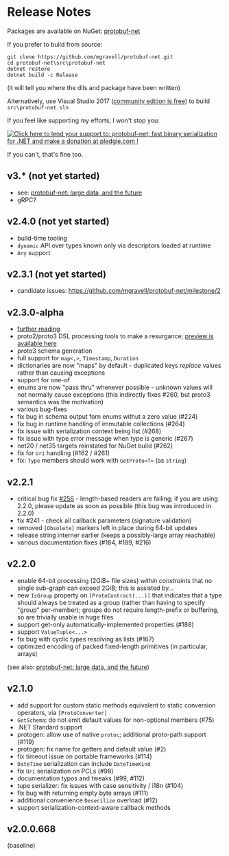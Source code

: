 # Release Notes

Packages are available on NuGet: [protobuf-net](https://www.nuget.org/packages/protobuf-net)

If you prefer to build from source:

    git clone https://github.com/mgravell/protobuf-net.git
    cd protobuf-net\src\protobuf-net
    dotnet restore
    dotnet build -c Release

(it will tell you where the dlls and package have been written)

Alternatively, use Visual Studio 2017 ([community edition is free](https://www.visualstudio.com/downloads/)) to build `src\protobuf-net.sln`

If you feel like supporting my efforts, I won't stop you:

<a href='https://pledgie.com/campaigns/33946'><img alt='Click here to lend your support to: protobuf-net; fast binary serialization for .NET and make a donation at pledgie.com !' src='https://pledgie.com/campaigns/33946.png?skin_name=chrome' border='0' ></a>

If you can't, that's fine too.

## v3.* (not yet started)

- see: [protobuf-net: large data, and the future](http://blog.marcgravell.com/2017/05/protobuf-net-large-data-and-future.html)
- gRPC?

## v2.4.0 (not yet started)

- build-time tooling
- `dynamic` API over types known only via descriptors loaded at runtime
- `Any` support

## v2.3.1 (not yet started)

- candidate issues: https://github.com/mgravell/protobuf-net/milestone/2

## v2.3.0-alpha

- [further reading](http://blog.marcgravell.com/2017/06/protobuf-net-gets-proto3-support.html)
- proto2/proto3 DSL processing tools to make a resurgance; [preview is available here](https://protogen.marcgravell.com/)
- proto3 schema generation
- full support for `map<,>`, `Timestamp`, `Duration`
- dictionaries are now "maps" by default - duplicated keys *replace* values rather than causing exceptions
- support for one-of
- enums are now "pass thru" whenever possible - unknown values will not normally cause exceptions (this indirectly fixes #260, but proto3 semantics was the motivation)
- various bug-fixes
 - fix bug in schema output forn enums withut a zero value (#224)
 - fix bug in runtime handling of immutable collections (#264)
 - fix issue with serialization context being list (#268)
 - fix issue with type error message when type is generic (#267)
 - net20 / net35 targets reinstated for NuGet build (#262)
 - fix for `Uri` handling (#162 / #261)
 - fix: `Type` members should work with `GetProto<T>` (as `string`)

## v2.2.1

- critical bug fix [#256](https://github.com/mgravell/protobuf-net/issues/256) - length-based readers are failing; if you are using 2.2.0, please update as soon as possible (this bug was introduced in 2.2.0)
- fix #241 - check all callback parameters (signature validation)
- removed `[Obsolete]` markers left in place during 64-bit updates
- release string interner earlier (keeps a possibly-large array reachable)
- various documentation fixes (#184, #189, #216)

## v2.2.0

- enable 64-bit processing (2GiB+ file sizes) *within constraints* that no single sub-graph can exceed 2GiB; this is assisted by...
- new `IsGroup` property on `[ProtoContract(...)]` that indicates that a type should always be treated as a group (rather than having to specify "group" per-member); groups do not require length-prefix or buffering, so are trivially usable in huge files
- support get-only automatically-implemented properties (#188)
- support `ValueTuple<...>`
- fix bug with cyclic types resolving as lists (#167)
- optimized encoding of packed fixed-length primitives (in particular, arrays)

(see also: [protobuf-net: large data, and the future](http://blog.marcgravell.com/2017/05/protobuf-net-large-data-and-future.html))

## v2.1.0

- add support for custom static methods equivalent to static conversion operators, via `[ProtoConverter]`
- `GetSchema`: do not emit default values for non-optional members (#75)
- .NET Standard support
- protogen: allow use of native `protoc`; additional proto-path support (#119)
- protogen: fix name for getters and default value (#2)
- fix timeout issue on portable frameworks (#114)
- `DateTime` serialization can include `DateTimeKind`
- fix `Uri` serialization on PCLs (#98)
- documentation typos and tweaks (#99, #112)
- tupe serializer: fix issues with case sensitivity / i18n (#104)
- fix bug with returning empty byte arrays (#111)
- additional convenience `Deserilize` overload (#12)
- support serialization-context-aware callback methods

## v2.0.0.668

(baseline)